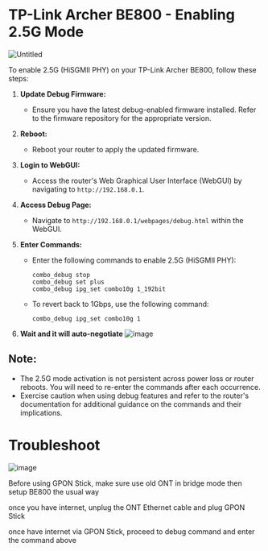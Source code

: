 # TP-Link Archer BE800 - Enabling 2.5G Mode

![Untitled](https://github.com/Anime4000/RTL960x/assets/1908715/80147e4c-99c4-4684-8303-adfcbfcf5771)

To enable 2.5G (HiSGMII PHY) on your TP-Link Archer BE800, follow these steps:

1. **Update Debug Firmware:**
   - Ensure you have the latest debug-enabled firmware installed. Refer to the firmware repository for the appropriate version.

2. **Reboot:**
   - Reboot your router to apply the updated firmware.

3. **Login to WebGUI:**
   - Access the router's Web Graphical User Interface (WebGUI) by navigating to `http://192.168.0.1`.

4. **Access Debug Page:**
   - Navigate to `http://192.168.0.1/webpages/debug.html` within the WebGUI.

5. **Enter Commands:**
   - Enter the following commands to enable 2.5G (HiSGMII PHY):
      ```plaintext
      combo_debug stop
      combo_debug set plus
      combo_debug ipg_set combo10g 1_192bit
      ```

   - To revert back to 1Gbps, use the following command:
      ```plaintext
      combo_debug ipg_set combo10g 1
      ```
6. **Wait and it will auto-negotiate**
![image](https://github.com/Anime4000/RTL960x/assets/1908715/0482c09d-56ae-4185-b094-b4f53896c610)


## Note:

   - The 2.5G mode activation is not persistent across power loss or router reboots. You will need to re-enter the commands after each occurrence.
   - Exercise caution when using debug features and refer to the router's documentation for additional guidance on the commands and their implications.

# Troubleshoot
![image](https://github.com/Anime4000/RTL960x/assets/1908715/b4ebef84-c1a5-4622-be4b-776f30f607d5)

Before using GPON Stick, make sure use old ONT in bridge mode then setup BE800 the usual way

once you have internet, unplug the ONT Ethernet cable and plug GPON Stick

once have internet via GPON Stick, proceed to debug command and enter the command above
